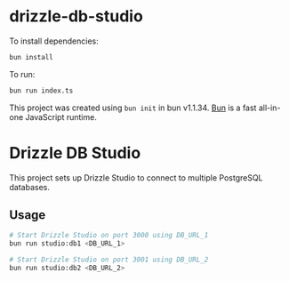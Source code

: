# drizzle-db-studio

To install dependencies:

```bash
bun install
```

To run:

```bash
bun run index.ts
```

This project was created using `bun init` in bun v1.1.34. [Bun](https://bun.sh) is a fast all-in-one JavaScript runtime.

# Drizzle DB Studio

This project sets up Drizzle Studio to connect to multiple PostgreSQL databases.

## Usage

```sh
# Start Drizzle Studio on port 3000 using DB_URL_1
bun run studio:db1 <DB_URL_1>

# Start Drizzle Studio on port 3001 using DB_URL_2
bun run studio:db2 <DB_URL_2>
```

